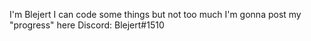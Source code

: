 I'm Blejert
I can code some things but not too much
I'm gonna post my "progress" here
Discord: Blejert#1510
